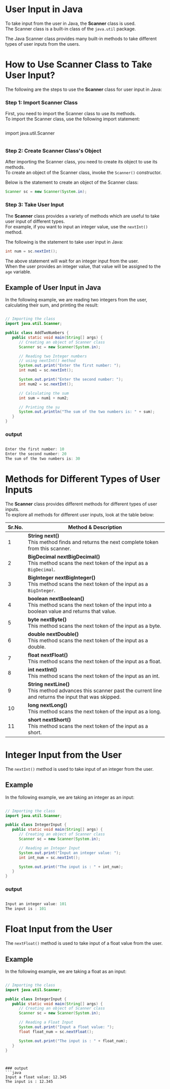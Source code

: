 # User Input in Java

To take input from the user in Java, the **Scanner** class is used.  
The Scanner class is a built-in class of the `java.util` package.

The Java Scanner class provides many built-in methods to take different types of user inputs from the users.

# How to Use Scanner Class to Take User Input?

The following are the steps to use the **Scanner** class for user input in Java:

### Step 1: Import Scanner Class

First, you need to import the Scanner class to use its methods.  
To import the Scanner class, use the following import statement:

```java
```
import java.util.Scanner
```
```

### Step 2: Create Scanner Class's Object

After importing the Scanner class, you need to create its object to use its methods.  
To create an object of the Scanner class, invoke the `Scanner()` constructor.

Below is the statement to create an object of the Scanner class:

```java
Scanner sc = new Scanner(System.in);
```


### Step 3: Take User Input

The **Scanner** class provides a variety of methods which are useful to take user input of different types.  
For example, if you want to input an integer value, use the `nextInt()` method.

The following is the statement to take user input in Java:

```java
int num = sc.nextInt();
```

The above statement will wait for an integer input from the user.  
When the user provides an integer value, that value will be assigned to the `age` variable.

## Example of User Input in Java

In the following example, we are reading two integers from the user, calculating their sum, and printing the result:

```java 

// Importing the class
import java.util.Scanner;

public class AddTwoNumbers {
   public static void main(String[] args) {
      // Creating an object of Scanner class
      Scanner sc = new Scanner(System.in);

      // Reading two Integer numbers
      // using nextInt() method
      System.out.print("Enter the first number: ");
      int num1 = sc.nextInt();

      System.out.print("Enter the second number: ");
      int num2 = sc.nextInt();

      // Calculating the sum
      int sum = num1 + num2;

      // Printing the su
      System.out.println("The sum of the two numbers is: " + sum);
   }
}
```

### output 

```java 

Enter the first number: 10
Enter the second number: 20
The sum of the two numbers is: 30
```


# Methods for Different Types of User Inputs

The **Scanner** class provides different methods for different types of user inputs.  
To explore all methods for different user inputs, look at the table below:

| Sr.No. | Method & Description |
|--------|-----------------------|
| 1 | **String next()**<br>This method finds and returns the next complete token from this scanner. |
| 2 | **BigDecimal nextBigDecimal()**<br>This method scans the next token of the input as a `BigDecimal`. |
| 3 | **BigInteger nextBigInteger()**<br>This method scans the next token of the input as a `BigInteger`. |
| 4 | **boolean nextBoolean()**<br>This method scans the next token of the input into a boolean value and returns that value. |
| 5 | **byte nextByte()**<br>This method scans the next token of the input as a byte. |
| 6 | **double nextDouble()**<br>This method scans the next token of the input as a double. |
| 7 | **float nextFloat()**<br>This method scans the next token of the input as a float. |
| 8 | **int nextInt()**<br>This method scans the next token of the input as an int. |
| 9 | **String nextLine()**<br>This method advances this scanner past the current line and returns the input that was skipped. |
| 10 | **long nextLong()**<br>This method scans the next token of the input as a long. |
| 11 | **short nextShort()**<br>This method scans the next token of the input as a short. |


# Integer Input from the User

The `nextInt()` method is used to take input of an integer from the user.

## Example

In the following example, we are taking an integer as an input:

```java 

// Importing the class
import java.util.Scanner;

public class IntegerInput {
   public static void main(String[] args) {
      // Creating an object of Scanner class
      Scanner sc = new Scanner(System.in);

      // Reading an Integer Input
      System.out.print("Input an integer value: ");
      int int_num = sc.nextInt();

      System.out.print("The input is : " + int_num);
   }
}
```

### output

```java

Input an integer value: 101
The input is : 101
```


# Float Input from the User

The `nextFloat()` method is used to take input of a float value from the user.

## Example

In the following example, we are taking a float as an input:

```java

// Importing the class
import java.util.Scanner;

public class IntegerInput {
   public static void main(String[] args) {
      // Creating an object of Scanner class
      Scanner sc = new Scanner(System.in);

      // Reading a Float Input
      System.out.print("Input a float value: ");
      float float_num = sc.nextFloat();

      System.out.print("The input is : " + float_num);
   }
}
```
```


### output 
```java 
Input a float value: 12.345
The input is : 12.345
```


```
```
```
```

